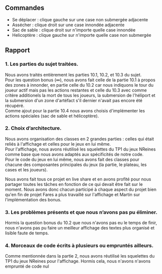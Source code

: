 ## Commandes
- Se déplacer : clique gauche sur une case non submergée adjacente
- Assécher : clique droit sur une case innondée adjacente
- Sac de sable : clique droit sur n'importe quelle case innondée
- Helicoptère : clique gauche sur n'importe quelle case non submergée

## Rapport

### 1. Les parties du sujet traitées.

Nous avons traités entièrement les parties 10.1, 10.2, et 10.3 du sujet.\
Pour les question bonus (∞), nous avons fait celle de la partie 10.1 à propos des zones à innonder, en partie celle du 10.2 car nous indiquons le tour du joueur actif mais pas les actions restantes et celle du 10.3 avec comme critère additionels la mort de tous les joueurs, la submersion de l'héliport et la submersion d'un zone d'artéfact s'il dernier n'avait pas encore été récupéré.\
Comme ajout pour la partie 10.4 nous avons choisis d'implémenter les actions spéciales (sac de sable et hélicoptère).


### 2. Choix d’architecture.

Nous avons organisation des classes en 2 grandes parties : celles qui était reliés à l'affichage et celles pour le jeux en lui même.\
Pour l'affichage, nous avons réutilisé les squelettes du TP1 du jeux NReines comme base que nous avons adaptés aux spécificités de notre code.\
Pour le code du jeux en lui même, nous avons fait des classes pour chacune des composantes principales du jeux (la partie, le plateau, les cases et les joueurs).

Nous avons fait tous ce projet en live share et en avons profité pour nous partager toutes les tâches en fonction de ce qui devait être fait sur le moment. Nous avons donc chacun participé à chaque aspect du projet bien qu'en fin de projet Fares a plus travaillé sur l'affichage et Martin sur l'implémentation des bonus.


### 3. Les problèmes présents et que nous n’avons pas pu éliminer.

Hormis la question bonus du 10.2 que nous n'avons pas eu le temps de finir, nous n'avons pas pu faire un meilleur affichage des textes plus organisé et lisible faute de temps.


### 4. Morceaux de code écrits à plusieurs ou empruntés ailleurs.

Comme mentionnée dans la partie 2, nous avons réutilisé les squelettes du TP1 du jeux NReines pour l'affichage. Hormis cela, nous n'avons n'avons emprunté de code nul
